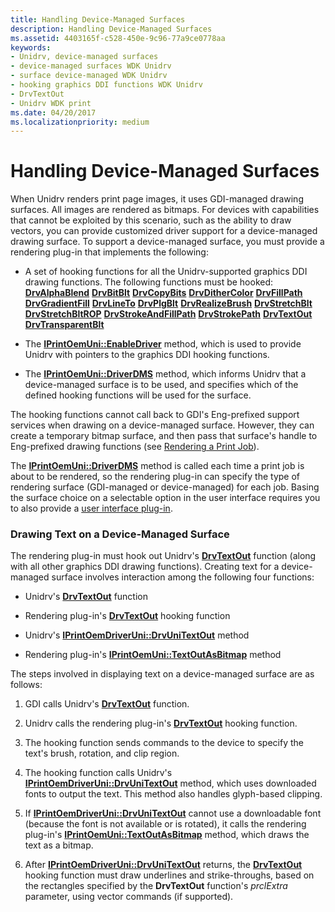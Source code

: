 ```yaml
---
title: Handling Device-Managed Surfaces
description: Handling Device-Managed Surfaces
ms.assetid: 4403165f-c528-450e-9c96-77a9ce0778aa
keywords:
- Unidrv, device-managed surfaces
- device-managed surfaces WDK Unidrv
- surface device-managed WDK Unidrv
- hooking graphics DDI functions WDK Unidrv
- DrvTextOut
- Unidrv WDK print
ms.date: 04/20/2017
ms.localizationpriority: medium
---
```


# Handling Device-Managed Surfaces





When Unidrv renders print page images, it uses GDI-managed drawing surfaces. All images are rendered as bitmaps. For devices with capabilities that cannot be exploited by this scenario, such as the ability to draw vectors, you can provide customized driver support for a device-managed drawing surface. To support a device-managed surface, you must provide a rendering plug-in that implements the following:

-   A set of hooking functions for all the Unidrv-supported graphics DDI drawing functions. The following functions must be hooked:
    [**DrvAlphaBlend**](https://docs.microsoft.com/windows/desktop/api/winddi/nf-winddi-drvalphablend)
    [**DrvBitBlt**](https://docs.microsoft.com/windows/desktop/api/winddi/nf-winddi-drvbitblt)
    [**DrvCopyBits**](https://docs.microsoft.com/windows/desktop/api/winddi/nf-winddi-drvcopybits)
    [**DrvDitherColor**](https://docs.microsoft.com/windows/desktop/api/winddi/nf-winddi-drvdithercolor)
    [**DrvFillPath**](https://docs.microsoft.com/windows/desktop/api/winddi/nf-winddi-drvfillpath)
    [**DrvGradientFill**](https://docs.microsoft.com/windows/desktop/api/winddi/nf-winddi-drvgradientfill)
    [**DrvLineTo**](https://docs.microsoft.com/windows/desktop/api/winddi/nf-winddi-drvlineto)
    [**DrvPlgBlt**](https://docs.microsoft.com/windows/desktop/api/winddi/nf-winddi-drvplgblt)
    [**DrvRealizeBrush**](https://docs.microsoft.com/windows/desktop/api/winddi/nf-winddi-drvrealizebrush)
    [**DrvStretchBlt**](https://docs.microsoft.com/windows/desktop/api/winddi/nf-winddi-drvstretchblt)
    [**DrvStretchBltROP**](https://docs.microsoft.com/windows/desktop/api/winddi/nf-winddi-drvstretchbltrop)
    [**DrvStrokeAndFillPath**](https://docs.microsoft.com/windows/desktop/api/winddi/nf-winddi-drvstrokeandfillpath)
    [**DrvStrokePath**](https://docs.microsoft.com/windows/desktop/api/winddi/nf-winddi-drvstrokepath)
    [**DrvTextOut**](https://docs.microsoft.com/windows/desktop/api/winddi/nf-winddi-drvtextout)
    [**DrvTransparentBlt**](https://docs.microsoft.com/windows/desktop/api/winddi/nf-winddi-drvtransparentblt)
-   The [**IPrintOemUni::EnableDriver**](https://docs.microsoft.com/windows-hardware/drivers/ddi/content/prcomoem/nf-prcomoem-iprintoemuni-enabledriver) method, which is used to provide Unidrv with pointers to the graphics DDI hooking functions.

-   The [**IPrintOemUni::DriverDMS**](https://docs.microsoft.com/windows-hardware/drivers/ddi/content/prcomoem/nf-prcomoem-iprintoemuni-driverdms) method, which informs Unidrv that a device-managed surface is to be used, and specifies which of the defined hooking functions will be used for the surface.

The hooking functions cannot call back to GDI's Eng-prefixed support services when drawing on a device-managed surface. However, they can create a temporary bitmap surface, and then pass that surface's handle to Eng-prefixed drawing functions (see [Rendering a Print Job](rendering-a-print-job.md)).

The [**IPrintOemUni::DriverDMS**](https://docs.microsoft.com/windows-hardware/drivers/ddi/content/prcomoem/nf-prcomoem-iprintoemuni-driverdms) method is called each time a print job is about to be rendered, so the rendering plug-in can specify the type of rendering surface (GDI-managed or device-managed) for each job. Basing the surface choice on a selectable option in the user interface requires you to also provide a [user interface plug-in](user-interface-plug-ins.md).

### Drawing Text on a Device-Managed Surface

The rendering plug-in must hook out Unidrv's [**DrvTextOut**](https://docs.microsoft.com/windows/desktop/api/winddi/nf-winddi-drvtextout) function (along with all other graphics DDI drawing functions). Creating text for a device-managed surface involves interaction among the following four functions:

-   Unidrv's [**DrvTextOut**](https://docs.microsoft.com/windows/desktop/api/winddi/nf-winddi-drvtextout) function

-   Rendering plug-in's [**DrvTextOut**](https://docs.microsoft.com/windows/desktop/api/winddi/nf-winddi-drvtextout) hooking function

-   Unidrv's [**IPrintOemDriverUni::DrvUniTextOut**](https://docs.microsoft.com/windows-hardware/drivers/ddi/content/prcomoem/nf-prcomoem-iprintoemdriveruni-drvunitextout) method

-   Rendering plug-in's [**IPrintOemUni::TextOutAsBitmap**](https://docs.microsoft.com/windows-hardware/drivers/ddi/content/prcomoem/nf-prcomoem-iprintoemuni-textoutasbitmap) method

The steps involved in displaying text on a device-managed surface are as follows:

1.  GDI calls Unidrv's [**DrvTextOut**](https://docs.microsoft.com/windows/desktop/api/winddi/nf-winddi-drvtextout) function.

2.  Unidrv calls the rendering plug-in's [**DrvTextOut**](https://docs.microsoft.com/windows/desktop/api/winddi/nf-winddi-drvtextout) hooking function.

3.  The hooking function sends commands to the device to specify the text's brush, rotation, and clip region.

4.  The hooking function calls Unidrv's [**IPrintOemDriverUni::DrvUniTextOut**](https://docs.microsoft.com/windows-hardware/drivers/ddi/content/prcomoem/nf-prcomoem-iprintoemdriveruni-drvunitextout) method, which uses downloaded fonts to output the text. This method also handles glyph-based clipping.

5.  If [**IPrintOemDriverUni::DrvUniTextOut**](https://docs.microsoft.com/windows-hardware/drivers/ddi/content/prcomoem/nf-prcomoem-iprintoemdriveruni-drvunitextout) cannot use a downloadable font (because the font is not available or is rotated), it calls the rendering plug-in's [**IPrintOemUni::TextOutAsBitmap**](https://docs.microsoft.com/windows-hardware/drivers/ddi/content/prcomoem/nf-prcomoem-iprintoemuni-textoutasbitmap) method, which draws the text as a bitmap.

6.  After [**IPrintOemDriverUni::DrvUniTextOut**](https://docs.microsoft.com/windows-hardware/drivers/ddi/content/prcomoem/nf-prcomoem-iprintoemdriveruni-drvunitextout) returns, the [**DrvTextOut**](https://docs.microsoft.com/windows/desktop/api/winddi/nf-winddi-drvtextout) hooking function must draw underlines and strike-throughs, based on the rectangles specified by the **DrvTextOut** function's *prclExtra* parameter, using vector commands (if supported).

 

 




